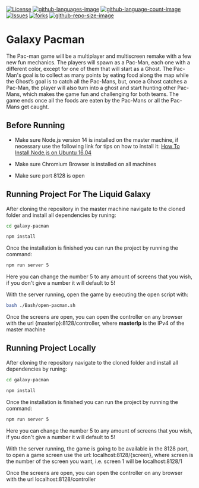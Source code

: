 [![License](https://img.shields.io/github/license/LiquidGalaxyLAB/galaxy-pacman.svg)](https://opensource.org/licenses/Apache-2.0) [![github-languages-image](https://img.shields.io/github/languages/top/LiquidGalaxyLAB/galaxy-pacman.svg?color=red)]() [![github-language-count-image](https://img.shields.io/github/languages/count/LiquidGalaxyLAB/galaxy-pacman.svg)]() [![Issues](https://img.shields.io/github/issues/LiquidGalaxyLAB/galaxy-pacman.svg)](https://github.com/LiquidGalaxyLAB/galaxy-pacman/issues) [![forks](https://img.shields.io/github/forks/LiquidGalaxyLAB/galaxy-pacman.svg)]() [![github-repo-size-image](https://img.shields.io/github/repo-size/LiquidGalaxyLAB/galaxy-pacman.svg?color=yellow)]()

# Galaxy Pacman

The Pac-man game will be a multiplayer and multiscreen remake with a few new fun mechanics. The players will spawn as a Pac-Man, each one with a different color, except for one of them that will start as a Ghost. The Pac-Man's goal is to collect as many points by eating food along the map while the Ghost’s goal is to catch all the Pac-Mans, but, once a Ghost catches a Pac-Man, the player will also turn into a ghost and start hunting other Pac-Mans, which makes the game fun and challenging for both teams. The game ends once all the foods are eaten by the Pac-Mans or all the Pac-Mans get caught.

## Before Running
- Make sure Node.js version 14 is installed on the master machine, if necessary use the following link for tips on how to install it:
[How To Install Node.js on Ubuntu 16.04](https://tecadmin.net/install-latest-nodejs-npm-on-ubuntu/)

- Make sure Chromium Browser is installed on all machines

- Make sure port 8128 is open

## Running Project For The Liquid Galaxy
After cloning the repository in the master machine navigate to the cloned folder and install all dependencies by runing:
```bash
cd galaxy-pacman

npm install
```

Once the installation is finished you can run the project by running the command:
```bash
npm run server 5
```
Here you can change the number 5 to any amount of screens that you wish, if you don't give a number it will default to 5!

With the server running, open the game by executing the open script with:
```bash
bash ./Bash/open-pacman.sh
```

Once the screens are open, you can open the controller on any browser with the url {masterIp}:8128/controller, where **masterIp** is the IPv4 of the master machine

## Running Project Locally
After cloning the repository navigate to the cloned folder and install all dependencies by runing:
```bash
cd galaxy-pacman

npm install
``` 

Once the installation is finished you can run the project by running the command:
```bash
npm run server 5
```
Here you can change the number 5 to any amount of screens that you wish, if you don't give a number it will default to 5!

With the server running, the game is going to be available in the 8128 port, to open a game screen use the url: localhost:8128/{screen}, where screen is the number of the screen you want, i.e. screen 1 will be localhost:8128/1

Once the screens are open, you can open the controller on any browser with the url localhost:8128/controller